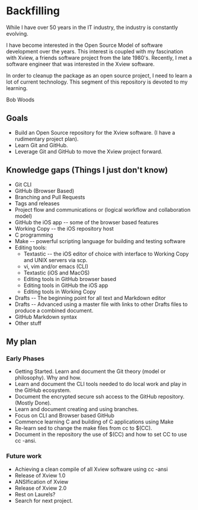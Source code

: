 # Backfilling

While I have over 50 years in the IT industry, the industry is constantly evolving. 

I have become interested in the Open Source Model of software development over the years. This interest is coupled with my fascination with Xview, a friends software project from the late 1980's. Recently, I met a software engineer that was interested in the Xview software.

In order to cleanup the package as an open source project, I need to learn a lot of current technology. This segment of this repository is devoted to my learning.

Bob Woods

## Goals

- Build an Open Source repository for the Xview software. (I have a rudimentary project plan).
- Learn Git and GitHub.
- Leverage Git and GitHub to move the Xview project forward.

## Knowledge gaps (Things I just don't know)

- Git CLI
- GitHub (Browser Based)
- Branching and Pull Requests
- Tags and releases
- Project flow and communications or (logical workflow and collaboration model)
- GitHub the iOS app -- some of the browser based features
- Working Copy -- the iOS repository host
- C programming
- Make -- powerful scripting language for building and testing software
- Editing tools: 
	- Textastic -- the iOS editor of choice with interface to Working Copy and UNIX servers via scp.
	- vi, vim and/or emacs (CLI)
	- Textastic (iOS and MacOS)
	- Editing tools in GitHub browser based
	- Editing tools in GitHub the iOS app
	- Editing tools in Working Copy
- Drafts -- The beginning point for all text and Markdown editor
- Drafts -- Advanced using a master file with links to other Drafts files to produce a combined document.
- GitHub Markdown syntax
- Other stuff
## My plan

### Early Phases

- Getting Started. Learn and document the Git theory (model or philosophy). Why and how.
- Learn and document the CLI tools needed to do local work and play in the GitHub ecosystem.
- Document the encrypted secure ssh access to the GitHub repository. (Mostly Done).
- Learn and document creating and using branches.
- Focus on CLI and Browser based GitHub
- Commence learning C and building of C applications using Make
- Re-learn sed to change the make files from cc to $(CC).
- Document in the repository the use of $(CC) and how to set CC to use cc -ansi.

### Future work

- Achieving a clean compile of all Xview software using cc -ansi
- Release of Xview 1.0
- ANSIfication of Xview
- Release of Xview 2.0
- Rest on Laurels?
- Search for next project.
